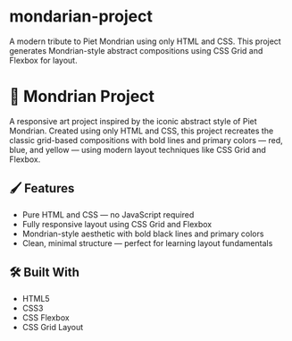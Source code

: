 # mondarian-project
A modern tribute to Piet Mondrian using only HTML and CSS. This project generates Mondrian-style abstract compositions using CSS Grid and Flexbox for layout.
# 🎨 Mondrian Project

A responsive art project inspired by the iconic abstract style of Piet Mondrian. Created using only HTML and CSS, this project recreates the classic grid-based compositions with bold lines and primary colors — red, blue, and yellow — using modern layout techniques like CSS Grid and Flexbox.

## 🖌️ Features

- Pure HTML and CSS — no JavaScript required
- Fully responsive layout using CSS Grid and Flexbox
- Mondrian-style aesthetic with bold black lines and primary colors
- Clean, minimal structure — perfect for learning layout fundamentals

## 🛠️ Built With

- HTML5
- CSS3
- CSS Flexbox
- CSS Grid Layout

